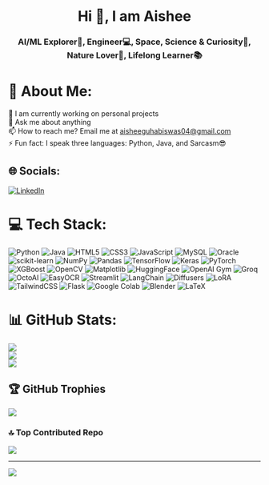 <h1 align="center">Hi 👋, I am Aishee</h1>
<h3 align="center">AI/ML Explorer🤖, Engineer💻, Space, Science & Curiosity🌌, Nature Lover🌿, Lifelong Learner📚</h3>

# 💫 About Me:
🔭 I am currently working on personal projects<br>💬 Ask me about anything<br>📫 How to reach me? Email me at aisheeguhabiswas04@gmail.com<br>⚡ Fun fact: I speak three languages: Python, Java, and Sarcasm😎

## 🌐 Socials:
[![LinkedIn](https://img.shields.io/badge/LinkedIn-%230077B5.svg?logo=linkedin&logoColor=white)](https://linkedin.com/in/aishee-guha-biswas-10a739268/) 

# 💻 Tech Stack:
![Python](https://img.shields.io/badge/python-3670A0?style=flat-square&logo=python&logoColor=ffdd54) ![Java](https://img.shields.io/badge/java-%23ED8B00.svg?style=flat-square&logo=openjdk&logoColor=white) ![HTML5](https://img.shields.io/badge/html5-%23E34F26.svg?style=flat-square&logo=html5&logoColor=white) ![CSS3](https://img.shields.io/badge/css3-%231572B6.svg?style=flat-square&logo=css3&logoColor=white) ![JavaScript](https://img.shields.io/badge/javascript-%23323330.svg?style=flat-square&logo=javascript&logoColor=%23F7DF1E) ![MySQL](https://img.shields.io/badge/mysql-%2300000f.svg?style=flat-square&logo=mysql&logoColor=white) ![Oracle](https://img.shields.io/badge/Oracle-F80000?style=flat-square&logo=oracle&logoColor=white) ![scikit-learn](https://img.shields.io/badge/scikit--learn-%23F7931E.svg?style=flat-square&logo=scikit-learn&logoColor=white) ![NumPy](https://img.shields.io/badge/numpy-%23013243.svg?style=flat-square&logo=numpy&logoColor=white) ![Pandas](https://img.shields.io/badge/pandas-%23150458.svg?style=flat-square&logo=pandas&logoColor=white) ![TensorFlow](https://img.shields.io/badge/TensorFlow-%23FF6F00.svg?style=flat-square&logo=TensorFlow&logoColor=white) ![Keras](https://img.shields.io/badge/Keras-%23D00000.svg?style=flat-square&logo=Keras&logoColor=white) ![PyTorch](https://img.shields.io/badge/PyTorch-%23EE4C2C.svg?style=flat-square&logo=PyTorch&logoColor=white) ![XGBoost](https://img.shields.io/badge/XGBoost-%2300B0B9.svg?style=flat-square&logo=xgboost&logoColor=white) ![OpenCV](https://img.shields.io/badge/opencv-%23white.svg?style=flat-square&logo=opencv&logoColor=white) ![Matplotlib](https://img.shields.io/badge/Matplotlib-%23ffffff.svg?style=flat-square&logo=Matplotlib&logoColor=black) ![HuggingFace](https://img.shields.io/badge/HuggingFace-%23FFBF00.svg?style=flat-square&logo=huggingface&logoColor=black) ![OpenAI Gym](https://img.shields.io/badge/OpenAI%20Gym-%23000000.svg?style=flat-square&logo=openai&logoColor=white) ![Groq](https://img.shields.io/badge/Groq-%23FF0080.svg?style=flat-square&logoColor=white) ![OctoAI](https://img.shields.io/badge/OctoAI-000000?style=flat-square&logo=octo&logoColor=white) ![EasyOCR](https://img.shields.io/badge/EasyOCR-%23000000.svg?style=flat-square&logoColor=white) ![Streamlit](https://img.shields.io/badge/Streamlit-%23FF4B4B.svg?style=flat-square&logo=streamlit&logoColor=white) ![LangChain](https://img.shields.io/badge/LangChain-000000?style=flat-square&logoColor=white) ![Diffusers](https://img.shields.io/badge/Diffusers-%23FF6F00.svg?style=flat-square&logoColor=white) ![LoRA](https://img.shields.io/badge/LoRA&QLoRA-%23000000.svg?style=flat-square&logoColor=white) ![TailwindCSS](https://img.shields.io/badge/tailwindcss-%2338B2AC.svg?style=flat-square&logo=tailwind-css&logoColor=white) ![Flask](https://img.shields.io/badge/flask-%23000.svg?style=flat-square&logo=flask&logoColor=white) ![Google Colab](https://img.shields.io/badge/Google%20Colab-%23F9AB00.svg?style=flat-square&logo=googlecolab&logoColor=white) ![Blender](https://img.shields.io/badge/blender-%23F5792A.svg?style=flat-square&logo=blender&logoColor=white) ![LaTeX](https://img.shields.io/badge/latex-%23008080.svg?style=flat-square&logo=latex&logoColor=white)


# 📊 GitHub Stats:
![](https://github-readme-stats.vercel.app/api?username=Aishee06&theme=dracula&hide_border=false&include_all_commits=true&count_private=true)<br/>
![](https://github-readme-streak-stats.herokuapp.com/?user=Aishee06&theme=dracula&hide_border=false)<br/>
![](https://github-readme-stats.vercel.app/api/top-langs/?username=Aishee06&theme=dracula&hide_border=false&include_all_commits=true&count_private=true&layout=compact)

## 🏆 GitHub Trophies
![](https://github-profile-trophy.vercel.app/?username=Aishee06&theme=dracula&no-frame=false&no-bg=false&margin-w=4)

### 🔝 Top Contributed Repo
![](https://github-contributor-stats.vercel.app/api?username=Aishee06&limit=5&theme=dark&combine_all_yearly_contributions=true)

---
[![](https://visitcount.itsvg.in/api?id=Aishee06&icon=0&color=0)](https://visitcount.itsvg.in)

